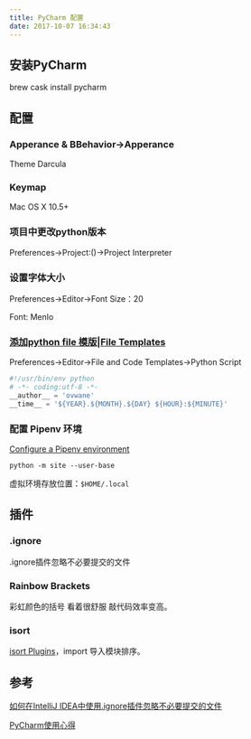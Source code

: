 ```yaml
---
title: PyCharm 配置
date: 2017-10-07 16:34:43
---
```


## 安装PyCharm
brew cask install pycharm



## 配置

### **Apperance & BBehavior->Apperance**

Theme Darcula



### **Keymap**

Mac OS X 10.5+



### 项目中更改python版本

Preferences->Project:()->Project Interpreter



### 设置字体大小
Preferences->Editor->Font
Size：20

Font: Menlo



### [添加python file 模版](http://blog.csdn.net/oukohou/article/details/62039563)|[File Templates](https://www.jetbrains.com/help/pycharm/creating-and-editing-file-templates.html)
Preferences->Editor->File and Code Templates->Python Script

```python
#!/usr/bin/env python
# -*- coding:utf-8 -*-
__author__ = 'ovwane'
__time__ = '${YEAR}.${MONTH}.${DAY} ${HOUR}:${MINUTE}'
```



### 配置 Pipenv 环境

[Configure a Pipenv environment](https://www.jetbrains.com/help/pycharm/pipenv.html)

```
python -m site --user-base
```

虚拟环境存放位置：`$HOME/.local`



## 插件

### .ignore 

.ignore插件忽略不必要提交的文件



### Rainbow Brackets

彩虹颜色的括号 看着很舒服 敲代码效率变高。



### isort

[isort Plugins](https://github.com/timothycrosley/isort/wiki/isort-Plugins)，import 导入模块排序。



## 参考

[如何在IntelliJ IDEA中使用.ignore插件忽略不必要提交的文件](https://blog.csdn.net/qq_34590097/article/details/56284935)

[PyCharm使用心得](https://segmentfault.com/a/1190000010855568)

